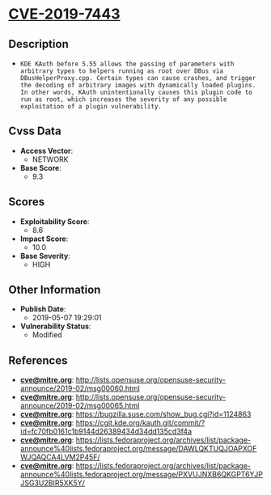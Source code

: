 
# [CVE-2019-7443](http://lists.opensuse.org/opensuse-security-announce/2019-02/msg00060.html)

## Description

- `KDE KAuth before 5.55 allows the passing of parameters with arbitrary types to helpers running as root over DBus via DBusHelperProxy.cpp. Certain types can cause crashes, and trigger the decoding of arbitrary images with dynamically loaded plugins. In other words, KAuth unintentionally causes this plugin code to run as root, which increases the severity of any possible exploitation of a plugin vulnerability.`

## Cvss Data

- **Access Vector**:
  - NETWORK
- **Base Score**:
  - 9.3

## Scores

- **Exploitability Score**:
  - 8.6
- **Impact Score**:
  - 10.0
- **Base Severity**:
  - HIGH

## Other Information

- **Publish Date**:
  - 2019-05-07 19:29:01
- **Vulnerability Status**:
  - Modified

## References

- **cve@mitre.org**: http://lists.opensuse.org/opensuse-security-announce/2019-02/msg00060.html
- **cve@mitre.org**: http://lists.opensuse.org/opensuse-security-announce/2019-02/msg00065.html
- **cve@mitre.org**: https://bugzilla.suse.com/show_bug.cgi?id=1124863
- **cve@mitre.org**: https://cgit.kde.org/kauth.git/commit/?id=fc70fb0161c1b9144d26389434d34dd135cd3f4a
- **cve@mitre.org**: https://lists.fedoraproject.org/archives/list/package-announce%40lists.fedoraproject.org/message/DAWLQKTUQJOAPXOFWJQAQCA4LVM2P45F/
- **cve@mitre.org**: https://lists.fedoraproject.org/archives/list/package-announce%40lists.fedoraproject.org/message/PXVUJNXB6QKGPT6YJPJSG3U2BIR5XK5Y/
